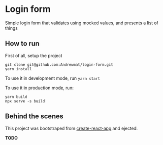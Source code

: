 # Login form

Simple login form that validates using mocked values, and presents a list of things

## How to run

First of all, setup the project

```text
git clone git@github.com:Andrewmat/login-form.git
yarn install
```

To use it in development mode, run `yarn start`

To use it in production mode, run:

```text
yarn build
npx serve -s build
```

## Behind the scenes

This project was bootstraped from [create-react-app](https://github.com/facebook/create-react-app) and ejected.

**TODO**
